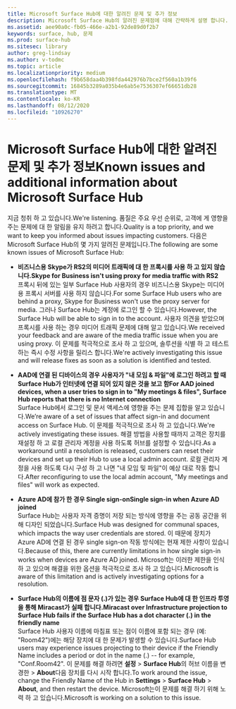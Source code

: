 ```yaml
---
title: Microsoft Surface Hub에 대한 알려진 문제 및 추가 정보
description: Microsoft Surface Hub의 알려진 문제점에 대해 간략하게 설명 합니다.
ms.assetid: aee90a0c-fb05-466e-a2b1-92de89d0f2b7
keywords: surface, hub, 문제
ms.prod: surface-hub
ms.sitesec: library
author: greg-lindsay
ms.author: v-todmc
ms.topic: article
ms.localizationpriority: medium
ms.openlocfilehash: f9b658daa4b398fda442976b7bce2f560a1b39f6
ms.sourcegitcommit: 16845b3289a035b4e6ab5e7536307ef66651db28
ms.translationtype: MT
ms.contentlocale: ko-KR
ms.lasthandoff: 08/12/2020
ms.locfileid: "10926270"
---
```

# <span data-ttu-id="365db-104">Microsoft Surface Hub에 대한 알려진 문제 및 추가 정보</span><span class="sxs-lookup"><span data-stu-id="365db-104">Known issues and additional information about Microsoft Surface Hub</span></span>

<span data-ttu-id="365db-105">지금 청취 하 고 있습니다.</span><span class="sxs-lookup"><span data-stu-id="365db-105">We're listening.</span></span> <span data-ttu-id="365db-106">품질은 주요 우선 순위로, 고객에 게 영향을 주는 문제에 대 한 알림을 유지 하려고 합니다.</span><span class="sxs-lookup"><span data-stu-id="365db-106">Quality is a top priority, and we want to keep you informed about issues impacting customers.</span></span> <span data-ttu-id="365db-107">다음은 Microsoft Surface Hub의 몇 가지 알려진 문제입니다.</span><span class="sxs-lookup"><span data-stu-id="365db-107">The following are some known issues of Microsoft Surface Hub:</span></span>

- **<span data-ttu-id="365db-108">비즈니스용 Skype가 RS2의 미디어 트래픽에 대 한 프록시를 사용 하 고 있지 않습니다.</span><span class="sxs-lookup"><span data-stu-id="365db-108">Skype for Business isn't using proxy for media traffic with RS2</span></span>**
<br/><span data-ttu-id="365db-109">프록시 뒤에 있는 일부 Surface Hub 사용자의 경우 비즈니스용 Skype는 미디어 용 프록시 서버를 사용 하지 않습니다.</span><span class="sxs-lookup"><span data-stu-id="365db-109">For some Surface Hub users who are behind a proxy, Skype for Business won't use the proxy server for media.</span></span> <span data-ttu-id="365db-110">그러나 Surface Hub는 계정에 로그인 할 수 있습니다.</span><span class="sxs-lookup"><span data-stu-id="365db-110">However, the Surface Hub will be able to sign in to the account.</span></span> <span data-ttu-id="365db-111">사용자 의견을 받았으며 프록시를 사용 하는 경우 미디어 트래픽 문제에 대해 알고 있습니다.</span><span class="sxs-lookup"><span data-stu-id="365db-111">We received your feedback and are aware of the media traffic issue when you are using proxy.</span></span> <span data-ttu-id="365db-112">이 문제를 적극적으로 조사 하 고 있으며, 솔루션을 식별 하 고 테스트 하는 즉시 수정 사항을 릴리스 합니다.</span><span class="sxs-lookup"><span data-stu-id="365db-112">We're actively investigating this issue and will release fixes as soon as a solution is identified and tested.</span></span> 

- **<span data-ttu-id="365db-113">AAD에 연결 된 디바이스의 경우 사용자가 "내 모임 & 파일"에 로그인 하려고 할 때 Surface Hub가 인터넷에 연결 되어 있지 않은 것을 보고 함</span><span class="sxs-lookup"><span data-stu-id="365db-113">For AAD joined devices, when a user tries to sign in to "My meetings & files", Surface Hub reports that there is no Internet connection</span></span>**
<br/><span data-ttu-id="365db-114">Surface Hub에서 로그인 및 문서 액세스에 영향을 주는 문제 집합을 알고 있습니다.</span><span class="sxs-lookup"><span data-stu-id="365db-114">We’re aware of a set of issues that affect sign-in and document access on Surface Hub.</span></span> <span data-ttu-id="365db-115">이 문제를 적극적으로 조사 하 고 있습니다.</span><span class="sxs-lookup"><span data-stu-id="365db-115">We're actively investigating these issues.</span></span> <span data-ttu-id="365db-116">해결 방법을 사용할 때까지 고객은 장치를 재설정 하 고 로컬 관리자 계정을 사용 하도록 허브를 설정할 수 있습니다.</span><span class="sxs-lookup"><span data-stu-id="365db-116">As a workaround until a resolution is released, customers can reset their devices and set up their Hub to use a local admin account.</span></span> <span data-ttu-id="365db-117">로컬 관리자 계정을 사용 하도록 다시 구성 하 고 나면 "내 모임 및 파일"이 예상 대로 작동 합니다.</span><span class="sxs-lookup"><span data-stu-id="365db-117">After reconfiguring to use the local admin account, "My meetings and files" will work as expected.</span></span>
- **<span data-ttu-id="365db-118">Azure AD에 참가 한 경우 Single sign-on</span><span class="sxs-lookup"><span data-stu-id="365db-118">Single sign-in when Azure AD joined</span></span>**
<br/><span data-ttu-id="365db-119">Surface Hub는 사용자 자격 증명이 저장 되는 방식에 영향을 주는 공동 공간을 위해 디자인 되었습니다.</span><span class="sxs-lookup"><span data-stu-id="365db-119">Surface Hub was designed for communal spaces, which impacts the way user credentials are stored.</span></span> <span data-ttu-id="365db-120">이 때문에 장치가 Azure AD에 연결 된 경우 single sign-on 작동 방식에는 현재 제한 사항이 있습니다.</span><span class="sxs-lookup"><span data-stu-id="365db-120">Because of this, there are currently limitations in how single sign-in works when devices are Azure AD joined.</span></span> <span data-ttu-id="365db-121">Microsoft는 이러한 제한을 인식 하 고 있으며 해결을 위한 옵션을 적극적으로 조사 하 고 있습니다.</span><span class="sxs-lookup"><span data-stu-id="365db-121">Microsoft is aware of this limitation and is actively investigating options for a resolution.</span></span>
- **<span data-ttu-id="365db-122">Surface Hub의 이름에 점 문자 (.)가 있는 경우 Surface Hub에 대 한 인프라 투영을 통해 Miracast가 실패 합니다.</span><span class="sxs-lookup"><span data-stu-id="365db-122">Miracast over Infrastructure projection to Surface Hub fails if the Surface Hub has a dot character (.) in the friendly name</span></span>**
<br/><span data-ttu-id="365db-123">Surface Hub 사용자 이름에 마침표 또는 점이 이름에 포함 되는 경우 (예: "Room42")에는 해당 장치에 대 한 문제가 발생할 수 있습니다.</span><span class="sxs-lookup"><span data-stu-id="365db-123">Surface Hub users may experience issues projecting to their device if the Friendly Name includes a period or dot in the name (.) -- for example, "Conf.Room42".</span></span> <span data-ttu-id="365db-124">이 문제를 해결 하려면 **설정**  >  **Surface Hub**의 허브 이름을 변경한  >  **About**다음 장치를 다시 시작 합니다.</span><span class="sxs-lookup"><span data-stu-id="365db-124">To work around the issue, change the Friendly Name of the Hub in **Settings** > **Surface Hub** > **About**, and then restart the device.</span></span> <span data-ttu-id="365db-125">Microsoft는이 문제를 해결 하기 위해 노력 하 고 있습니다.</span><span class="sxs-lookup"><span data-stu-id="365db-125">Microsoft is working on a solution to this issue.</span></span>